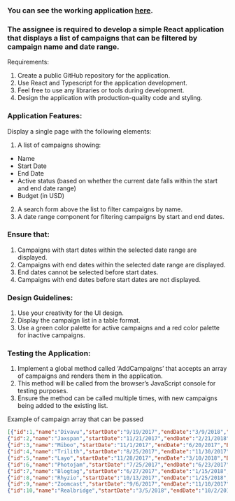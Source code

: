 ### You can see the working application [here](https://dimik.github.io/km-test-case/).

### The assignee is required to develop a simple React application that displays a list of campaigns that can be filtered by campaign name and date range.
Requirements:
1. Create a public GitHub repository for the application.
2. Use React and Typescript for the application development.
3. Feel free to use any libraries or tools during development.
4. Design the application with production-quality code and styling.

### Application Features:
Display a single page with the following elements:
1. A list of campaigns showing:
- Name
- Start Date
- End Date
- Active status (based on whether the current date falls within the start and end date range)
- Budget (in USD)
2. A search form above the list to filter campaigns by name.
3. A date range component for filtering campaigns by start and end dates.

### Ensure that:
1. Campaigns with start dates within the selected date range are displayed.
2. Campaigns with end dates within the selected date range are displayed.
3. End dates cannot be selected before start dates.
4. Campaigns with end dates before start dates are not displayed.

### Design Guidelines:
1. Use your creativity for the UI design.
2. Display the campaign list in a table format.
3. Use a green color palette for active campaigns and a red color palette for inactive campaigns.

### Testing the Application:
1. Implement a global method called ‘AddCampaigns’ that accepts an array of campaigns and renders them in the application.
2. This method will be called from the browser’s JavaScript console for testing purposes.
3. Ensure the method can be called multiple times, with new campaigns being added to the existing list.

Example of campaign array that can be passed

```json
[{"id":1,"name":"Divavu","startDate":"9/19/2017","endDate":"3/9/2018","Budget":88377},
{"id":2,"name":"Jaxspan","startDate":"11/21/2017","endDate":"2/21/2018","Budget":608715},
{"id":3,"name":"Miboo","startDate":"11/1/2017","endDate":"6/20/2017","Budget":239507},
{"id":4,"name":"Trilith","startDate":"8/25/2017","endDate":"11/30/2017","Budget":179838},
{"id":5,"name":"Layo","startDate":"11/28/2017","endDate":"3/10/2018","Budget":837850},
{"id":6,"name":"Photojam","startDate":"7/25/2017","endDate":"6/23/2017","Budget":858131},
{"id":7,"name":"Blogtag","startDate":"6/27/2017","endDate":"1/15/2018","Budget":109078},
{"id":8,"name":"Rhyzio","startDate":"10/13/2017","endDate":"1/25/2018","Budget":272552},
{"id":9,"name":"Zoomcast","startDate":"9/6/2017","endDate":"11/10/2017","Budget":301919},
{"id":10,"name":"Realbridge","startDate":"3/5/2018","endDate":"10/2/2017","Budget":505602}]
```
